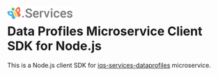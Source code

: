# <img src="https://github.com/pip-services/pip-services/raw/master/design/Logo.png" alt="Pip.Services Logo" style="max-width:30%"> <br/> Data Profiles Microservice Client SDK for Node.js

This is a Node.js client SDK for [iqs-services-dataprofiles](http://gitlab.com/iqs-services/iqs-services-dataprofiles-node) microservice.
